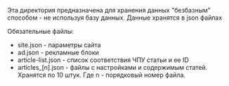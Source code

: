 Эта директория предназначена для хранения данных "безбазным" способом - не используя базу данных.
Данные хранятся в json файлах

Обязательные файлы:
- site.json - параметры сайта
- ad.json - рекламные блоки
- article-list.json - список соответствия ЧПУ статьи и ее ID
- articles_[n].json - файлы с настройками и содержимым статей. Хранятся по 10 штук. Где n - порядковый номер файла.